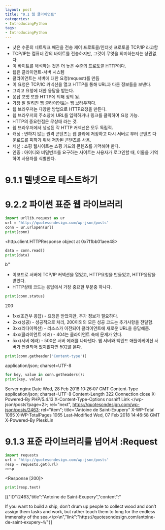 ```yaml
---
layout: post
title: "9.1 웹 클라이언트"
categories:
- IntroducingPython
tags:
- IntroducingPython
---
```


* 낮은 수준의 네트워크 배관을 전송 제어 프로토콜/인터넷 프로토콜 TCP/IP 라고함
* TCP/IP는 컴퓨터 간의 바이트를 전송하지만, 그것이 무엇을 의미하는지는 상관없다.
* 이 바이트를 해석하는 것은 더 높은 수준의 프로토콜 HTTP이다.
* 웹은 클라이언트-서버 시스템
* 클라이언트는 서버에 대한 요청(request)를 만듬
* 이 요청은 TCP/IC 커넥션을 열고 HTTP를 통해 URL과 다른 정보들을 보낸다.
* 그리고 요청에 대한 응답을 받는다.
* 응답 포맷 또한 HTTP에 의해 정의 됨.
* 가장 잘 알려진 웹 클라이언트는 웹 브라우저다.
* 웹 브라우저는 다양한 방법으로 HTTP요청을 만든다.
* 웹 브라우저의 주소창에 URL를 입력하거나 링크를 클릭하여 요청 가능.
* HTTP의 중요한점은 무상태 라는 것.
* 웹 브라우저에서 생성된 각 HTTP 커넥션은 모두 독립적.
* 캐싱 : 변하지 않는 원격 콘텐츠는 웹 클라에 저장하고 다시 서버로 부터 콘텐츠 다운로드를 피하기 위해 저장된 콘텐츠를 사용.
* 세션 : 쇼핑 웹사이트는 쇼핑 카드의 콘텐츠를 기억해야 한다.
* 인증 : 아이디와 비밀번호를 요구하는 사이트는 사용자가 로그인할 때, 이둘을 기억하여 사용자를 식별한다.
# 9.1.1 텔넷으로 테스트하기
# 9.2.2 파이썬 표준 웹 라이브러리
```python
import urllib.request as ur
url = 'http://quotesondesign.com/wp-json/posts'
conn = ur.urlopen(url)
print(conn)
```
<http.client.HTTPResponse object at 0x7f1bb01aee48>
```python
data = conn.read()
print(data)
```
b''
* 이코드로 서버에 TCP/IP 커넥션을 열었고, HTTP요청을 만들었고, HTTP응답을 받았다.
* HTTP상태 코드는 응답에서 가장 중요한 부분중 하나다.
```python
print(conn.status)
```
200
* 1xx(조건부 응답) - 요청은 받았지만, 추가 정보가 필요하다.
* 2xx(성공) - 성공적으로 처리, 200이외의 모든 성공 코드는 추가사항을 전달함.
* 3xx(리다이렉션) - 리소스가 이전되어 클라이언트에 새로운 URL을 응답해줌.
* 4xx(클라이언트 에러) - 404는 클라이언트 측에 문제가 있다. 
* 5xx(서버 에러) - 500은 서버 에러를 나타낸다. 웹 서버와 백엔드 애플이케이션 서버가 연결되어 있지않다면 502를 본다.
```python
print(conn.getheader('Content-type'))
```
application/json; charset=UTF-8
```python
for key, value in conn.getheaders():
print(key, value)
```
Server nginx
Date Wed, 28 Feb 2018 10:26:07 GMT
Content-Type application/json; charset=UTF-8
Content-Length 322
Connection close
X-Powered-By PHP/5.4.13
X-Content-Type-Options nosniff
Link </wp-json/posts?page=2>; rel="next", <https://quotesondesign.com/wp-json/posts/2463>; rel="item"; title="Antoine de Saint-Exupery"
X-WP-Total 1065
X-WP-TotalPages 1065
Last-Modified Wed, 07 Feb 2018 14:46:58 GMT
X-Powered-By PleskLin
# 9.1.3 표준 라이브러리를 넘어서 :Request
```python
import requests
url = 'http://quotesondesign.com/wp-json/posts'
resp = requests.get(url)
resp
```
<Response [200]>
```python
print(resp.text)
```
[{"ID":2463,"title":"Antoine de Saint-Exupery","content":"<p>If you want to build a ship, don&#8217;t drum up people to collect wood and don&#8217;t assign them tasks and work, but rather teach them to long for the endless immensity of the sea.<\/p>\n","link":"https:\/\/quotesondesign.com\/antoine-de-saint-exupery-4\/"}]

